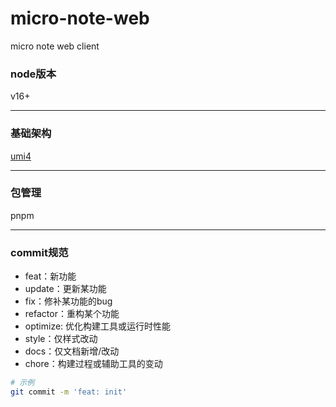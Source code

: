 # micro-note-web
micro note web client

### node版本
v16+
***
### 基础架构
[umi4](https://umijs.org/)
***
### 包管理
pnpm
***
### commit规范
- feat：新功能
- update：更新某功能
- fix：修补某功能的bug
- refactor：重构某个功能
- optimize: 优化构建工具或运行时性能
- style：仅样式改动
- docs：仅文档新增/改动
- chore：构建过程或辅助工具的变动

```bash
# 示例
git commit -m 'feat: init'
```